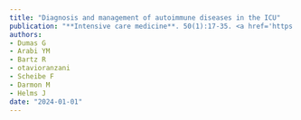 ```yaml
---
title: "Diagnosis and management of autoimmune diseases in the ICU"
publication: "**Intensive care medicine**. 50(1):17-35. <a href='https://doi.org/10.1007/s00134-023-07266-7' target='_blank' rel='noopener noreferrer'>10.1007/s00134-023-07266-7</a>"
authors:
- Dumas G
- Arabi YM
- Bartz R
- otavioranzani
- Scheibe F
- Darmon M
- Helms J
date: "2024-01-01"
---
```

